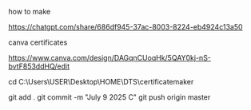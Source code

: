 
how to make

https://chatgpt.com/share/686df945-37ac-8003-8224-eb4924c13a50


canva certificates

https://www.canva.com/design/DAGqnCUoqHk/5QAY0kj-nS-bvtF853ddHQ/edit



cd C:\Users\USER\Desktop\HOME\DTS\certificatemaker


git add .
git commit -m "July 9 2025 C"
git push origin master


